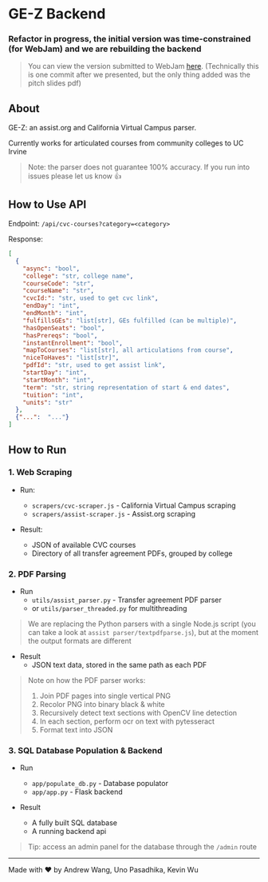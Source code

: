 # GE-Z Backend

### Refactor in progress, the initial version was time-constrained (for WebJam) and we are rebuilding the backend
>You can view the version submitted to WebJam [here](../../tree/a6de9cdc4de2bbde49d89e6c9b6d760331286244). (Technically this is one commit after we presented, but the only thing added was the pitch slides pdf)

## About 

GE-Z: an assist.org and California Virtual Campus parser.

Currently works for articulated courses from community colleges to UC Irvine
>Note: the parser does not guarantee 100% accuracy. If you run into issues please let us know :+1:


## How to Use API

Endpoint: `/api/cvc-courses?category=<category>`

Response: 
```json
[
  {
    "async": "bool",
    "college": "str, college name",
    "courseCode": "str",
    "courseName": "str",
    "cvcId:": "str, used to get cvc link",
    "endDay": "int",
    "endMonth": "int",
    "fulfillsGEs": "list[str], GEs fulfilled (can be multiple)",
    "hasOpenSeats": "bool",
    "hasPrereqs": "bool",
    "instantEnrollment": "bool",
    "mapToCourses": "list[str], all articulations from course",
    "niceToHaves": "list[str]",
    "pdfId": "str, used to get assist link",
    "startDay": "int",
    "startMonth": "int",
    "term": "str, string representation of start & end dates",
    "tuition": "int",
    "units": "str"
  },
  {"...":  "..."}
]

```


## How to Run

### 1. Web Scraping

* Run:
  * `scrapers/cvc-scraper.js` - California Virtual Campus scraping
  * `scrapers/assist-scraper.js` - Assist.org scraping


* Result:
  * JSON of available CVC courses 
  * Directory of all transfer agreement PDFs, grouped by college

### 2. PDF Parsing

* Run
  * `utils/assist_parser.py` - Transfer agreement PDF parser
  *  or `utils/parser_threaded.py` for multithreading
> We are replacing the Python parsers with a single Node.js script (you can take a look at `assist parser/textpdfparse.js`), but at the moment the output formats are different 
  

* Result
  * JSON text data, stored in the same path as each PDF
  
> Note on how the PDF parser works: 
> 1. Join PDF pages into single vertical PNG
> 2. Recolor PNG into binary black & white
> 3. Recursively detect text sections with OpenCV line detection
> 4. In each section, perform ocr on text with pytesseract
> 5. Format text into JSON


### 3. SQL Database Population & Backend

* Run
  * `app/populate_db.py` - Database populator
  * `app/app.py` - Flask backend


* Result
  * A fully built SQL database
  * A running backend api

> Tip: access an admin panel for the database through the `/admin` route


---
Made with ❤️ by Andrew Wang, Uno Pasadhika, Kevin Wu

